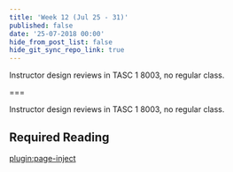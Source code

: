 ```yaml
---
title: 'Week 12 (Jul 25 - 31)'
published: false
date: '25-07-2018 00:00'
hide_from_post_list: false
hide_git_sync_repo_link: true
---
```


Instructor design reviews in TASC 1 8003, no regular class.

===

Instructor design reviews in TASC 1 8003, no regular class.

## Required Reading  
[plugin:page-inject](/all-readings/week-12)
